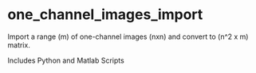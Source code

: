 # one_channel_images_import
Import a range (m) of one-channel images (nxn) and convert to (n^2 x m) matrix. 

Includes Python and Matlab Scripts
